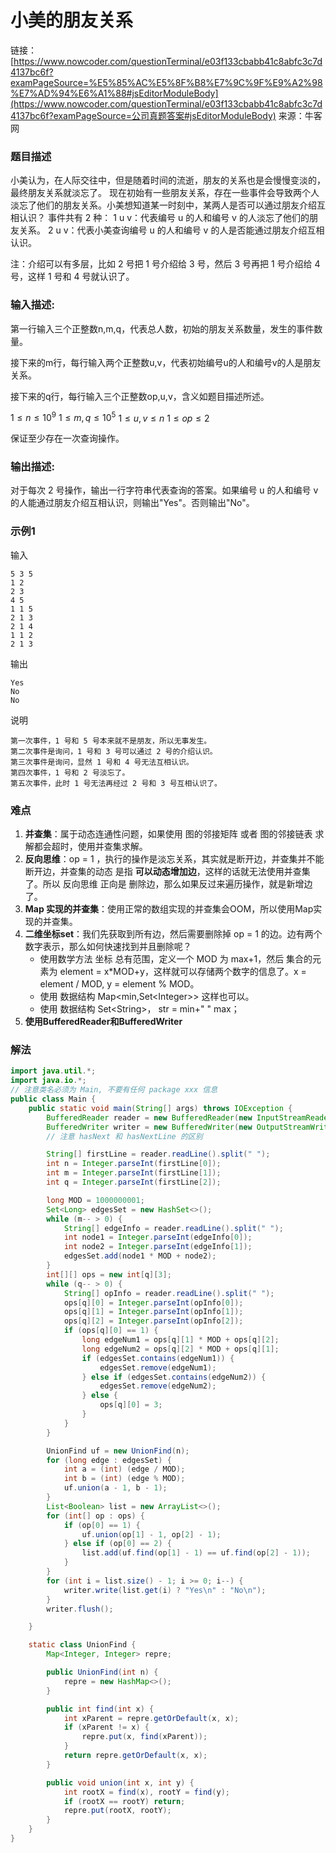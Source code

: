 # 小美的朋友关系

链接：[https://www.nowcoder.com/questionTerminal/e03f133cbabb41c8abfc3c7d4137bc6f?examPageSource=%E5%85%AC%E5%8F%B8%E7%9C%9F%E9%A2%98%E7%AD%94%E6%A1%88#jsEditorModuleBody](https://www.nowcoder.com/questionTerminal/e03f133cbabb41c8abfc3c7d4137bc6f?examPageSource=公司真题答案#jsEditorModuleBody)
来源：牛客网



### 题目描述

小美认为，在人际交往中，但是随着时间的流逝，朋友的关系也是会慢慢变淡的，最终朋友关系就淡忘了。
现在初始有一些朋友关系，存在一些事件会导致两个人淡忘了他们的朋友关系。小美想知道某一时刻中，某两人是否可以通过朋友介绍互相认识？
 事件共有 2 种：
 1 u v：代表编号 u 的人和编号 v 的人淡忘了他们的朋友关系。
 2 u v：代表小美查询编号 u 的人和编号 v 的人是否能通过朋友介绍互相认识。

 注：介绍可以有多层，比如 2 号把 1 号介绍给 3 号，然后 3 号再把 1 号介绍给 4 号，这样 1 号和 4 号就认识了。



### **输入描述:**

第一行输入三个正整数n,m,q，代表总人数，初始的朋友关系数量，发生的事件数量。

接下来的m行，每行输入两个正整数u,v，代表初始编号u的人和编号v的人是朋友关系。

接下来的q行，每行输入三个正整数op,u,v，含义如题目描述所述。

$1≤n≤10^9$
$1≤m,q≤ 10^5$
$1≤u,v≤n$
$1≤op≤2$

保证至少存在一次查询操作。



### **输出描述:**


对于每次 2 号操作，输出一行字符串代表查询的答案。如果编号 u 的人和编号 v 的人能通过朋友介绍互相认识，则输出"Yes"。否则输出"No"。



### 示例1

输入

```
5 3 5
1 2
2 3
4 5
1 1 5
2 1 3
2 1 4
1 1 2
2 1 3
```

输出

```
Yes
No
No
```

说明

```
第一次事件，1 号和 5 号本来就不是朋友，所以无事发生。
第二次事件是询问，1 号和 3 号可以通过 2 号的介绍认识。
第三次事件是询问，显然 1 号和 4 号无法互相认识。
第四次事件，1 号和 2 号淡忘了。
第五次事件，此时 1 号无法再经过 2 号和 3 号互相认识了。
```



### 难点

1. **并查集**：属于动态连通性问题，如果使用 图的邻接矩阵 或者 图的邻接链表 求解都会超时，使用并查集求解。
2. **反向思维**：op = 1 ，执行的操作是淡忘关系，其实就是断开边，并查集并不能断开边，并查集的动态 是指 **可以动态增加边**，这样的话就无法使用并查集了。所以 反向思维 正向是 删除边，那么如果反过来遍历操作，就是新增边了。
3. **Map 实现的并查集**：使用正常的数组实现的并查集会OOM，所以使用Map实现的并查集。
4. **二维坐标set**：我们先获取到所有边，然后需要删除掉 op = 1 的边。边有两个数字表示，那么如何快速找到并且删除呢？
   + 使用数学方法 坐标 总有范围，定义一个 MOD 为 max+1，然后 集合的元素为 element = x*MOD+y，这样就可以存储两个数字的信息了。x = element / MOD, y = element % MOD。
   + 使用 数据结构 Map<min,Set<Integer\>> 这样也可以。
   + 使用 数据结构 Set<String\>， str = min+" " max；
5. **使用BufferedReader和BufferedWriter**



### 解法

```java
import java.util.*;
import java.io.*;
// 注意类名必须为 Main, 不要有任何 package xxx 信息
public class Main {
    public static void main(String[] args) throws IOException {
        BufferedReader reader = new BufferedReader(new InputStreamReader(System.in));
        BufferedWriter writer = new BufferedWriter(new OutputStreamWriter(System.out));
        // 注意 hasNext 和 hasNextLine 的区别

        String[] firstLine = reader.readLine().split(" ");
        int n = Integer.parseInt(firstLine[0]);
        int m = Integer.parseInt(firstLine[1]);
        int q = Integer.parseInt(firstLine[2]);

        long MOD = 1000000001;
        Set<Long> edgesSet = new HashSet<>();
        while (m-- > 0) {
            String[] edgeInfo = reader.readLine().split(" ");
            int node1 = Integer.parseInt(edgeInfo[0]);
            int node2 = Integer.parseInt(edgeInfo[1]);
            edgesSet.add(node1 * MOD + node2);
        }
        int[][] ops = new int[q][3];
        while (q-- > 0) {
            String[] opInfo = reader.readLine().split(" ");
            ops[q][0] = Integer.parseInt(opInfo[0]);
            ops[q][1] = Integer.parseInt(opInfo[1]);
            ops[q][2] = Integer.parseInt(opInfo[2]);
            if (ops[q][0] == 1) {
                long edgeNum1 = ops[q][1] * MOD + ops[q][2];
                long edgeNum2 = ops[q][2] * MOD + ops[q][1];
                if (edgesSet.contains(edgeNum1)) {
                    edgesSet.remove(edgeNum1);
                } else if (edgesSet.contains(edgeNum2)) {
                    edgesSet.remove(edgeNum2);
                } else {
                    ops[q][0] = 3;
                }
            }
        }

        UnionFind uf = new UnionFind(n);
        for (long edge : edgesSet) {
            int a = (int) (edge / MOD);
            int b = (int) (edge % MOD);
            uf.union(a - 1, b - 1);
        }
        List<Boolean> list = new ArrayList<>();
        for (int[] op : ops) {
            if (op[0] == 1) {
                uf.union(op[1] - 1, op[2] - 1);
            } else if (op[0] == 2) {
                list.add(uf.find(op[1] - 1) == uf.find(op[2] - 1));
            }
        }
        for (int i = list.size() - 1; i >= 0; i--) {
            writer.write(list.get(i) ? "Yes\n" : "No\n");
        }
        writer.flush();

    }

    static class UnionFind {
        Map<Integer, Integer> repre;

        public UnionFind(int n) {
            repre = new HashMap<>();
        }

        public int find(int x) {
            int xParent = repre.getOrDefault(x, x);
            if (xParent != x) {
                repre.put(x, find(xParent));
            }
            return repre.getOrDefault(x, x);
        }

        public void union(int x, int y) {
            int rootX = find(x), rootY = find(y);
            if (rootX == rootY) return;
            repre.put(rootX, rootY);
        }
    }
}
```

